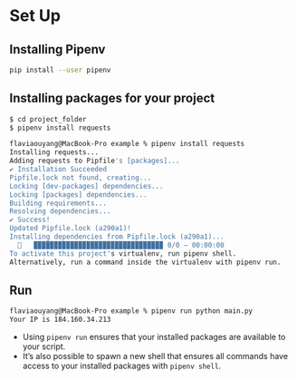 # Set Up

## Installing Pipenv

```bash
pip install --user pipenv
```

## Installing packages for your project

```bash
$ cd project_folder
$ pipenv install requests

flaviaouyang@MacBook-Pro example % pipenv install requests
Installing requests...
Adding requests to Pipfile's [packages]...
✔ Installation Succeeded
Pipfile.lock not found, creating...
Locking [dev-packages] dependencies...
Locking [packages] dependencies...
Building requirements...
Resolving dependencies...
✔ Success!
Updated Pipfile.lock (a290a1)!
Installing dependencies from Pipfile.lock (a290a1)...
  🐍   ▉▉▉▉▉▉▉▉▉▉▉▉▉▉▉▉▉▉▉▉▉▉▉▉▉▉▉▉▉▉▉▉ 0/0 — 00:00:00
To activate this project's virtualenv, run pipenv shell.
Alternatively, run a command inside the virtualenv with pipenv run.
```

## Run

```bash
flaviaouyang@MacBook-Pro example % pipenv run python main.py
Your IP is 184.160.34.213
```

- Using `pipenv run` ensures that your installed packages are available to your script.
- It’s also possible to spawn a new shell that ensures all commands have access to your installed packages with `pipenv shell`.
